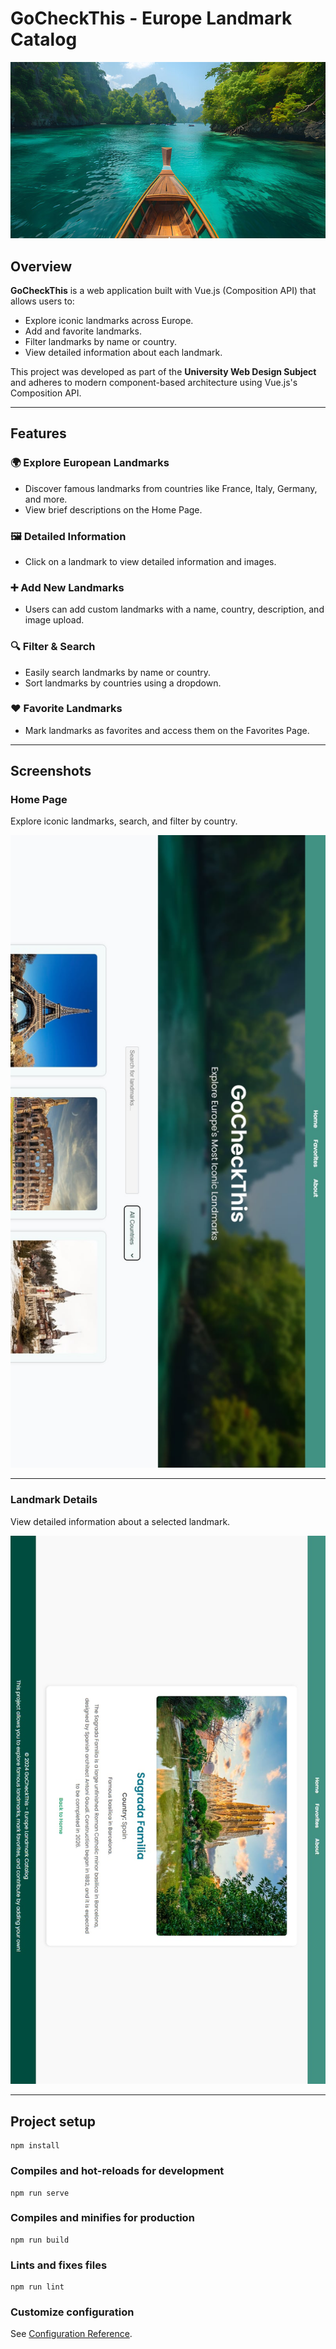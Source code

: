 # GoCheckThis - Europe Landmark Catalog

![GoCheckThis](./public/images/hero.jpg)

## **Overview**

**GoCheckThis** is a web application built with Vue.js (Composition API) that allows users to:
- Explore iconic landmarks across Europe.
- Add and favorite landmarks.
- Filter landmarks by name or country.
- View detailed information about each landmark.

This project was developed as part of the **University Web Design Subject** and adheres to modern component-based architecture using Vue.js's Composition API.

---

## **Features**
### 🌍 Explore European Landmarks
- Discover famous landmarks from countries like France, Italy, Germany, and more.
- View brief descriptions on the Home Page.

### 🖼️ Detailed Information
- Click on a landmark to view detailed information and images.

### ➕ Add New Landmarks
- Users can add custom landmarks with a name, country, description, and image upload.

### 🔍 Filter & Search
- Easily search landmarks by name or country.
- Sort landmarks by countries using a dropdown.

### ❤️ Favorite Landmarks
- Mark landmarks as favorites and access them on the Favorites Page.

---

## **Screenshots**

### **Home Page**
Explore iconic landmarks, search, and filter by country.

![Home Page](./public/screenshots/screenshothome.jpg)

---

### **Landmark Details**
View detailed information about a selected landmark.

![Landmark Details](./public/screenshots/screenshotdetails.jpg)

---



## Project setup

```
npm install
```

### Compiles and hot-reloads for development

```
npm run serve
```

### Compiles and minifies for production

```
npm run build
```

### Lints and fixes files

```
npm run lint
```

### Customize configuration

See [Configuration Reference](https://cli.vuejs.org/config/).
